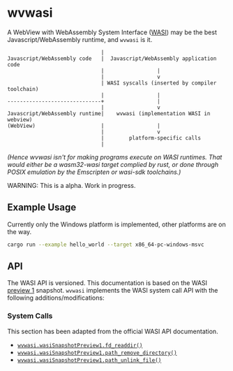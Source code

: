 # wvwasi
A WebView with WebAssembly System Interface ([WASI](https://github.com/WebAssembly/WASI)) may be the best Javascript/WebAssembly runtime, and `wvwasi` is it.

                                  |
    Javascript/WebAssembly code   |  Javascript/WebAssembly application code
                                  |                 |
                                  |                 v
                                  | WASI syscalls (inserted by compiler toolchain)
                                  |                 |
    ------------------------------+                 |
                                  |                 v
    Javascript/WebAssembly runtime|    wvwasi (implementation WASI in webview)
    (WebView)                     |                 |
                                  |                 v
                                  |        platform-specific calls
                                  |

*(Hence wvwasi isn't for making programs execute on WASI runtimes.
That would either be a wasm32-wasi target complied by rust, or done
through POSIX emulation by the Emscripten or wasi-sdk toolchains.)*

WARNING: This is a alpha. Work in progress.

## Example Usage
Currently only the Windows platform is implemented, other platforms are on the way.
```bash
cargo run --example hello_world --target x86_64-pc-windows-msvc
```

## API
The WASI API is versioned. This documentation is based on the WASI [preview 1][]
snapshot. `wvwasi` implements the WASI system call API with the following
additions/modifications:

### System Calls
This section has been adapted from the official WASI API documentation.

- [`wvwasi.wasiSnapshotPreview1.fd_readdir()`](https://github.com/WebAssembly/WASI/blob/main/legacy/preview1/docs.md#-fd_readdirfd-fd-buf-pointeru8-buf_len-size-cookie-dircookie---resultsize-errno)
- [`wvwasi.wasiSnapshotPreview1.path_remove_directory()`](https://github.com/WebAssembly/WASI/blob/main/legacy/preview1/docs.md#-path_remove_directoryfd-fd-path-string---result-errno)
- [`wvwasi.wasiSnapshotPreview1.path_unlink_file()`](https://github.com/WebAssembly/WASI/blob/main/legacy/preview1/docs.md#-path_unlink_filefd-fd-path-string---result-errno)

[WASI]: https://github.com/WebAssembly/WASI
[preview 1]: https://github.com/WebAssembly/WASI/blob/main/legacy/preview1/docs.md